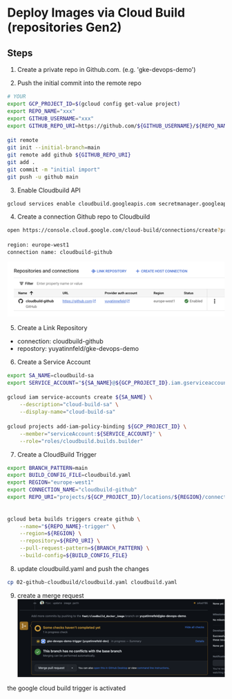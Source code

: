 # Deploy Images via Cloud Build (repositories Gen2)

## Steps
1. Create a private repo in Github.com. (e.g. 'gke-devops-demo')

2. Push the initial commit into the remote repo
```bash
# YOUR 
export GCP_PROJECT_ID=$(gcloud config get-value project)
export REPO_NAME="xxx"
export GITHUB_USERNAME="xxx"
export GITHUB_REPO_URI=https://github.com/${GITHUB_USERNAME}/${REPO_NAME}.git

git remote
git init --initial-branch=main
git remote add github ${GITHUB_REPO_URI}
git add .
git commit -m "initial import"
git push -u github main
```

3. Enable Cloudbuild API
```bash
gcloud services enable cloudbuild.googleapis.com secretmanager.googleapis.com --project ${GCP_PROJECT_ID}
```

4. Create a connection Github repo to Cloudbuild
```bash
open https://console.cloud.google.com/cloud-build/connections/create?project=${GCP_PROJECT_ID}

region: europe-west1
connection name: cloudbuild-github
```

![Screenshot](/img/cloudbuild-github.png)

5. Create a Link Repository
- connection: cloudbuild-github
- repostory: yuyatinnfeld/gke-devops-demo

6. Create a Service Account

```bash
export SA_NAME=cloudbuild-sa
export SERVICE_ACCOUNT="${SA_NAME}@${GCP_PROJECT_ID}.iam.gserviceaccount.com"

gcloud iam service-accounts create ${SA_NAME} \
    --description="cloud-build-sa" \
    --display-name="cloud-build-sa"

gcloud projects add-iam-policy-binding ${GCP_PROJECT_ID} \
    --member="serviceAccount:${SERVICE_ACCOUNT}" \
    --role="roles/cloudbuild.builds.builder"
```

7. Create a CloudBuild Trigger

```bash
export BRANCH_PATTERN=main
export BUILD_CONFIG_FILE=cloudbuild.yaml
export REGION="europe-west1"
export CONNECTION_NAME="cloudbuild-github"
export REPO_URI="projects/${GCP_PROJECT_ID}/locations/${REGION}/connections/${CONNECTION_NAME}/repositories/${GITHUB_USERNAME}-${REPO_NAME}"


gcloud beta builds triggers create github \
    --name="${REPO_NAME}-trigger" \
    --region=${REGION} \
    --repository=${REPO_URI} \
    --pull-request-pattern=${BRANCH_PATTERN} \
    --build-config=${BUILD_CONFIG_FILE}
```

8. update cloudbuild.yaml and push the changes

```bash
cp 02-github-cloudbuild/cloudbuild.yaml cloudbuild.yaml
```

9. create a merge request
![Screenshot](/img/cloudbuild-trigger.png)

the google cloud build trigger is activated
